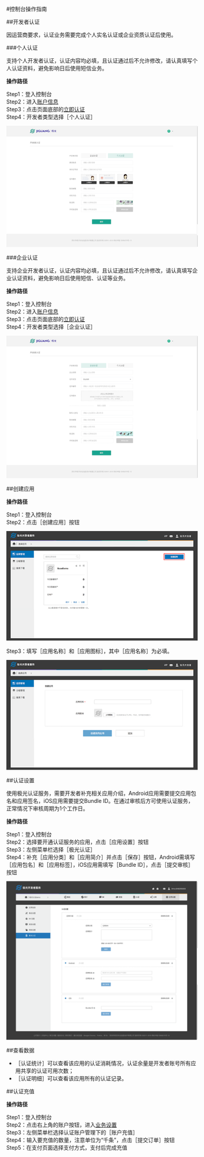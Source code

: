 #控制台操作指南

##开发者认证

因运营商要求，认证业务需要完成个人实名认证或企业资质认证后使用。

###个人认证

支持个人开发者认证，认证内容均必填，且认证通过后不允许修改，请认真填写个人认证资料，避免影响日后使用短信业务。

**操作路径**

Step1：登入控制台<br>
Step2：进入[账户信息](https://www.jiguang.cn/accounts/profile)<br>
Step3：点击页面底部的[立即认证](https://www.jiguang.cn/accounts/profile/developer_create)<br>
Step4：开发者类型选择［个人认证］<br>

![JVerification](../image/devauth_ind.png)


###企业认证

支持企业开发者认证，认证内容均必填，且认证通过后不允许修改，请认真填写企业认证资料，避免影响日后使用短信、认证等业务。

**操作路径**

Step1：登入控制台<br>
Step2：进入[账户信息](https://www.jiguang.cn/accounts/profile)<br>
Step3：点击页面底部的[立即认证](https://www.jiguang.cn/accounts/profile/developer_create)<br>
Step4：开发者类型选择［企业认证］<br>

![JVerification](../image/devauth_com.png)

##创建应用

**操作路径**

Step1：登入控制台<br>
Step2：点击［创建应用］按钮<br>

![JVerification](../image/addapp1.jpg)

Step3：填写［应用名称］和［应用图标］，其中［应用名称］为必填。<br>

![JVerification](../image/addapp2.jpg)

##认证设置

使用极光认证服务，需要开发者补充相关应用介绍，Android应用需要提交应用包名和应用签名，iOS应用需要提交Bundle ID。在通过审核后方可使用认证服务，正常情况下审核周期为1个工作日。

**操作路径**

Step1：登入控制台<br>
Step2：选择要开通认证服务的应用，点击［应用设置］按钮<br>
Step3：左侧菜单栏选择［极光认证］<br>
Step4：补充［应用分类］和［应用简介］并点击［保存］按钮，Android需填写［应用包名］和［应用标签］，iOS应用需填写［Bundle ID］，点击［提交审核］按钮<br>

![JVerification](../image/verification_setting.png)

##查看数据

* ［认证统计］可以查看该应用的认证消耗情况，认证余量是开发者账号所有应用共享的认证可用次数；
* ［认证明细］可以查看该应用所有的认证记录。

##认证充值

**操作路径**

Step1：登入控制台<br>
Step2：点击右上角的账户按钮，进入[业务设置](https://www.jiguang.cn//account/verification_recharge)<br>
Step3：左侧菜单栏选择认证账户管理下的［账户充值］<br>
Step4：输入要充值的数量，注意单位为“千条”，点击［提交订单］按钮<br>
Step5：在支付页面选择支付方式，支付后完成充值

